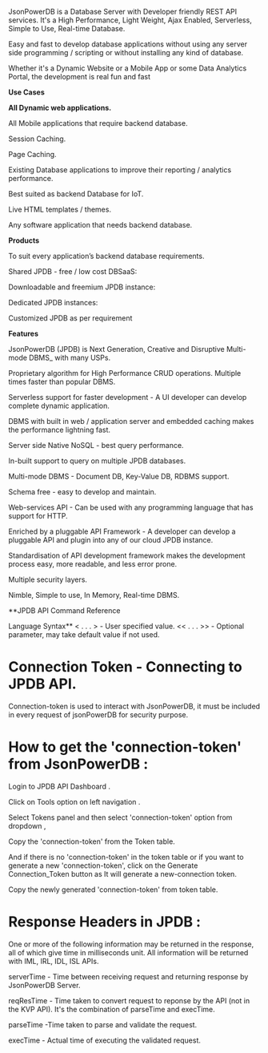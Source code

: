 JsonPowerDB is a Database Server with Developer friendly REST API services. It's a High Performance, Light Weight, Ajax Enabled, Serverless, Simple to Use, Real-time Database.

Easy and fast to develop database applications without using any server side programming / scripting or without installing any kind of database.

Whether it's a Dynamic Website or a Mobile App or some Data Analytics Portal, the development is real fun and fast

**Use Cases**

**All Dynamic web applications.**

All Mobile applications that require backend database.

Session Caching.

Page Caching.

Existing Database applications to improve their reporting / analytics performance.

Best suited as backend Database for IoT.

Live HTML templates / themes.

Any software application that needs backend database.

**Products**

To suit every application’s backend database requirements.

Shared JPDB - free / low cost DBSaaS: 

Downloadable and freemium JPDB instance:

Dedicated JPDB instances:

Customized JPDB as per requirement

**Features**

JsonPowerDB (JPDB) is Next Generation, Creative and Disruptive Multi-mode DBMS_ with many USPs.

Proprietary algorithm for High Performance CRUD operations. Multiple times faster than popular DBMS.

Serverless support for faster development - A UI developer can develop complete dynamic application.

DBMS with built in web / application server and embedded caching makes the performance lightning fast.

Server side Native NoSQL - best query performance.

In-built support to query on multiple JPDB databases.

Multi-mode DBMS - Document DB, Key-Value DB, RDBMS support.

Schema free - easy to develop and maintain.

Web-services API - Can be used with any programming language that has support for HTTP.

Enriched by a pluggable API Framework - A developer can develop a pluggable API and plugin into any of our cloud JPDB instance.

Standardisation of API development framework makes the development process easy, more readable, and less error prone.

Multiple security layers.

Nimble, Simple to use, In Memory, Real-time DBMS.

**JPDB API Command Reference

Language Syntax**
< . . . > - User specified value.
<< . . . >> - Optional parameter, may take default value if not used.

# Connection Token - Connecting to JPDB API.

Connection-token is used to interact with JsonPowerDB, it must be included in every request of jsonPowerDB for security purpose.
# How to get the 'connection-token' from JsonPowerDB :

Login to JPDB API Dashboard .

Click on Tools option on left navigation .

Select Tokens panel and then select 'connection-token' option from dropdown ,

Copy the 'connection-token' from the Token table.

And if there is no 'connection-token' in the token table or if you want to generate a new 'connection-token', click on the Generate Connection_Token button as It will generate a new-connection token.

Copy the newly generated 'connection-token' from token table.
# Response Headers in JPDB :

One or more of the following information may be returned in the response, all of which give time in milliseconds unit. All information will be returned with IML, IRL, IDL, ISL APIs.

serverTime - Time between receiving request and returning response by JsonPowerDB Server.

reqResTime - Time taken to convert request to reponse by the API (not in the KVP API). It's the combination of parseTime and execTime.

parseTime -Time taken to parse and validate the request.

execTime - Actual time of executing the validated request.


